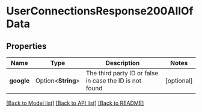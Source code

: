 # UserConnectionsResponse200AllOfData

## Properties

Name | Type | Description | Notes
------------ | ------------- | ------------- | -------------
**google** | Option<**String**> | The third party ID or false in case the ID is not found | [optional]

[[Back to Model list]](../README.md#documentation-for-models) [[Back to API list]](../README.md#documentation-for-api-endpoints) [[Back to README]](../README.md)


